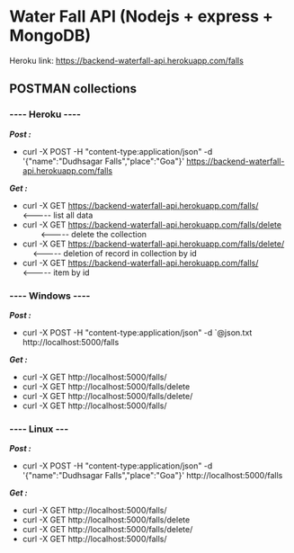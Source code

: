 # Water Fall API (Nodejs + express + MongoDB)

Heroku link: https://backend-waterfall-api.herokuapp.com/falls

## POSTMAN collections

### ---- Heroku ----
***Post :***
 - curl -X POST -H "content-type:application/json" -d '{"name":"Dudhsagar Falls","place":"Goa"}' https://backend-waterfall-api.herokuapp.com/falls

***Get :***
- curl -X GET https://backend-waterfall-api.herokuapp.com/falls/ &emsp;&emsp;&emsp;&emsp;            <----- list all data
- curl -X GET https://backend-waterfall-api.herokuapp.com/falls/delete &emsp;&emsp;           <----- delete the collection
- curl -X GET https://backend-waterfall-api.herokuapp.com/falls/delete/<id> &emsp; <----- deletion of record in collection by id
- curl -X GET https://backend-waterfall-api.herokuapp.com/falls/<id>  &emsp;&emsp;&emsp;&emsp;      <----- item by id

### ---- Windows ----
***Post :***
- curl -X POST -H "content-type:application/json" -d `@json.txt http://localhost:5000/falls

***Get :***
- curl -X GET http://localhost:5000/falls/
- curl -X GET http://localhost:5000/falls/delete
- curl -X GET http://localhost:5000/falls/delete/<id>
- curl -X GET http://localhost:5000/falls/<id>

### ---- Linux ---
***Post :***
- curl -X POST -H "content-type:application/json" -d '{"name":"Dudhsagar Falls","place":"Goa"}' http://localhost:5000/falls

***Get :***
- curl -X GET http://localhost:5000/falls/
- curl -X GET http://localhost:5000/falls/delete
- curl -X GET http://localhost:5000/falls/delete/<id>
- curl -X GET http://localhost:5000/falls/<id>
